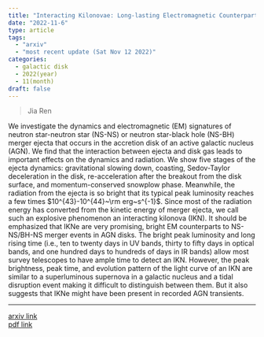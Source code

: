```yaml
---
title: "Interacting Kilonovae: Long-lasting Electromagnetic Counterparts to Binary Mergers in the Accretion Disks of Active Galactic Nuclei"
date: "2022-11-6"
type: article
tags:
  - "arxiv"
  - "most recent update (Sat Nov 12 2022)"
categories:
  - galactic disk
  - 2022(year)
  - 11(month)
draft: false
---
```


> Jia Ren

We investigate the dynamics and electromagnetic (EM) signatures of neutron star-neutron star (NS-NS) or neutron star-black hole (NS-BH) merger ejecta that occurs in the accretion disk of an active galactic nucleus (AGN). We find that the interaction between ejecta and disk gas leads to important effects on the dynamics and radiation. We show five stages of the ejecta dynamics: gravitational slowing down, coasting, Sedov-Taylor deceleration in the disk, re-acceleration after the breakout from the disk surface, and momentum-conserved snowplow phase. Meanwhile, the radiation from the ejecta is so bright that its typical peak luminosity reaches a few times $10^{43}-10^{44}~\rm erg~s^{-1}$. Since most of the radiation energy has converted from the kinetic energy of merger ejecta, we call such an explosive phenomenon an interacting kilonova (IKN). It should be emphasized that IKNe are very promising, bright EM counterparts to NS-NS/BH-NS merger events in AGN disks. The bright peak luminosity and long rising time (i.e., ten to twenty days in UV bands, thirty to fifty days in optical bands, and one hundred days to hundreds of days in IR bands) allow most survey telescopes to have ample time to detect an IKN. However, the peak brightness, peak time, and evolution pattern of the light curve of an IKN are similar to a superluminous supernova in a galactic nucleus and a tidal disruption event making it difficult to distinguish between them. But it also suggests that IKNe might have been present in recorded AGN transients.

---

[arxiv link](https://arxiv.org/abs/2211.03097)  
[pdf link](https://arxiv.org/pdf/2211.03097)